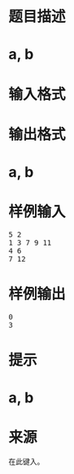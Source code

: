 

# 题目描述



# a, b



# 输入格式



# 输出格式



# a, b



# 样例输入


<pre>5 2
1 3 7 9 11
4 6
7 12</pre>

# 样例输出


<pre>0
3</pre>

# 提示



# a, b



# 来源


<p>
在此键入。
</p>
